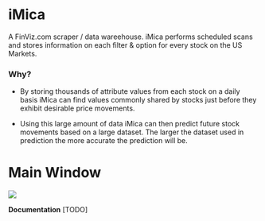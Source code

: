 iMica
=============

A FinViz.com scraper / data wareehouse. iMica performs scheduled scans and stores information on each filter & option for every stock on the US Markets.

### Why?

- By storing thousands of attribute values from each stock on a daily basis iMica can find values commonly shared by stocks just before they exhibit desirable price movements.

- Using this large amount of data iMica can then predict future stock movements based on a large dataset. The larger the dataset used in prediction the more accurate the prediction will be.

Main Window
=============

![](https://github.com/drmrboyc/iMica-finviz-scraper/blob/main/iMica-img1.png)


**Documentation**
 [TODO]

